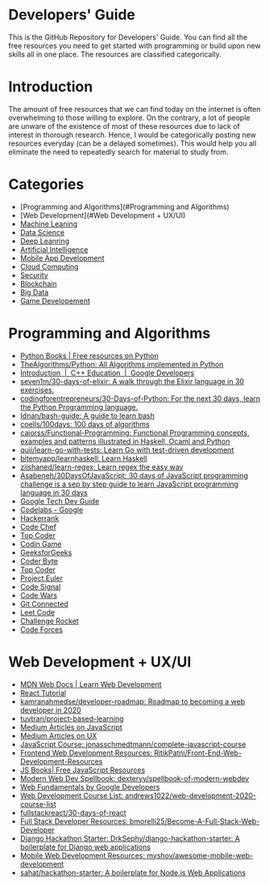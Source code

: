 # Developers' Guide

This is the GitHub Repository for Developers' Guide. You can find all the free resources you need to get started with programming or build upon new skills all in one place. The resources are classified categorically. 

# Introduction

The amount of free resources that we can find today on the internet is often overwhelming to those willing to explore. On the contrary, a lot of people are unware of the existence of most of these resources due to lack of interest in thorough research. Hence, I would be categorically posting new resources everyday (can be a delayed sometimes). This would help you all eliminate the need to repeatedly search for material to study from. 

# Categories

* [Programming and Algorithms](#Programming and Algorithms)
* [Web Development](#Web Development + UX/UI)
* [Machine Leaning]()
* [Data Science]()
* [Deep Leanring]()
* [Artificial Intelligence]()
* [Mobile App Development]()
* [Cloud Computing]()
* [Security]()
* [Blockchain]()
* [Big Data]()
* [Game Developement]()


# Programming and Algorithms

* [Python Books | Free resources on Python](https://pythonbooks.revolunet.com/)
* [TheAlgorithms/Python: All Algorithms implemented in Python](https://github.com/TheAlgorithms/Python)
* [Introduction  |  C++ Education  |  Google Developers](https://developers.google.com/edu/c++)
* [seven1m/30-days-of-elixir: A walk through the Elixir language in 30 exercises.](https://github.com/seven1m/30-days-of-elixir)
* [codingforentrepreneurs/30-Days-of-Python: For the next 30 days, learn the Python Programming language.](https://github.com/codingforentrepreneurs/30-Days-of-Python)
* [Idnan/bash-guide: A guide to learn bash](https://github.com/Idnan/bash-guide)
* [coells/100days: 100 days of algorithms](https://github.com/coells/100days)
* [caiorss/Functional-Programming: Functional Programming concepts, examples and patterns illustrated in Haskell, Ocaml and Python](https://github.com/caiorss/Functional-Programming)
* [quii/learn-go-with-tests: Learn Go with test-driven development](https://github.com/quii/learn-go-with-tests)
* [bitemyapp/learnhaskell: Learn Haskell](https://github.com/bitemyapp/learnhaskell)
* [ziishaned/learn-regex: Learn regex the easy way](https://github.com/ziishaned/learn-regex)
* [Asabeneh/30DaysOfJavaScript: 30 days of JavaScript programming challenge is a sep by step guide to learn JavaScript programming language in 30 days](https://github.com/Asabeneh/30DaysOfJavaScript)
* [Google Tech Dev Guide](https://techdevguide.withgoogle.com/)
* [Codelabs - Google](https://codelabs.developers.google.com/)
* [Hackerrank](https://www.hackerrank.com/dashboard)
* [Code Chef](https://www.codechef.com/)
* [Top Coder](https://www.topcoder.com/challenges/)
* [Codin Game](https://www.codingame.com/start)
* [GeeksforGeeks](https://www.geeksforgeeks.org/)
* [Coder Byte](https://coderbyte.com/challenges)
* [Top Coder](https://www.topcoder.com/challenges/?pageIndex=1)
* [Project Euler](https://projecteuler.net/about)
* [Code Signal](https://app.codesignal.com/arcade)
* [Code Wars](https://www.codewars.com/dashboard)
* [Git Connected](https://gitconnected.com/learn)
* [Leet Code](https://leetcode.com/)
* [Challenge Rocket](https://challengerocket.com/hackathons-and-challenges.html)
* [Code Forces](https://codeforces.com/)


# Web Development + UX/UI

* [MDN Web Docs | Learn Web Development](https://developer.mozilla.org/en-US/docs/Learn)
* [React Tutorial](https://reactjs.org/tutorial/tutorial.html)
* [kamranahmedse/developer-roadmap: Roadmap to becoming a web developer in 2020](https://github.com/kamranahmedse/developer-roadmap)
* [tuvtran/project-based-learning](https://github.com/tuvtran/project-based-learning)
* [Medium Articles on JavaScript](https://medium.com/topic/javascript)
* [Medium Articles on UX](https://medium.com/topic/ux)
* [JavaScript Course: jonasschmedtmann/complete-javascript-course](https://github.com/jonasschmedtmann/complete-javascript-course)
* [Frontend Web Development Resources: RitikPatni/Front-End-Web-Development-Resources](https://github.com/RitikPatni/Front-End-Web-Development-Resources)
* [JS Books| Free JavaScript Resources](https://jsbooks.revolunet.com/)
* [Modern Web Dev Spellbook: dexteryy/spellbook-of-modern-webdev](https://github.com/dexteryy/spellbook-of-modern-webdev#platforms-and-languages)
* [Web Fundamentals by Google Developers](https://developers.google.com/web)
* [Web Development Course List: andrews1022/web-development-2020-course-list](https://github.com/andrews1022/web-development-2020-course-list)
* [fullstackreact/30-days-of-react](https://github.com/fullstackreact/30-days-of-react)
* [Full Stack Developer Resources: bmorelli25/Become-A-Full-Stack-Web-Developer](https://github.com/bmorelli25/Become-A-Full-Stack-Web-Developer)
* [Django Hackathon Starter: DrkSephy/django-hackathon-starter: A boilerplate for Django web applications](https://github.com/DrkSephy/django-hackathon-starter)
* [Mobile Web Development Resources: myshov/awesome-mobile-web-development](https://github.com/myshov/awesome-mobile-web-development)
* [sahat/hackathon-starter: A boilerplate for Node.js Web Applications](https://github.com/sahat/hackathon-starter)







